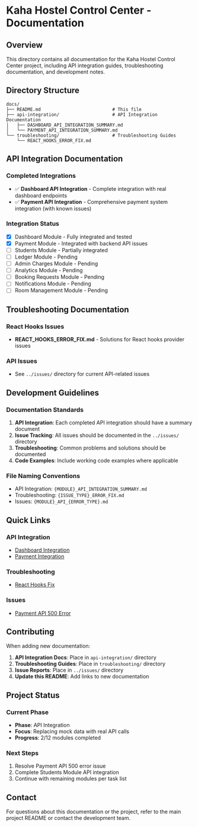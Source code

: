 # Kaha Hostel Control Center - Documentation

## Overview
This directory contains all documentation for the Kaha Hostel Control Center project, including API integration guides, troubleshooting documentation, and development notes.

## Directory Structure

```
docs/
├── README.md                           # This file
├── api-integration/                    # API Integration Documentation
│   ├── DASHBOARD_API_INTEGRATION_SUMMARY.md
│   └── PAYMENT_API_INTEGRATION_SUMMARY.md
└── troubleshooting/                    # Troubleshooting Guides
    └── REACT_HOOKS_ERROR_FIX.md
```

## API Integration Documentation

### Completed Integrations
- ✅ **Dashboard API Integration** - Complete integration with real dashboard endpoints
- ✅ **Payment API Integration** - Comprehensive payment system integration (with known issues)

### Integration Status
- [x] Dashboard Module - Fully integrated and tested
- [x] Payment Module - Integrated with backend API issues
- [ ] Students Module - Partially integrated
- [ ] Ledger Module - Pending
- [ ] Admin Charges Module - Pending
- [ ] Analytics Module - Pending
- [ ] Booking Requests Module - Pending
- [ ] Notifications Module - Pending
- [ ] Room Management Module - Pending

## Troubleshooting Documentation

### React Hooks Issues
- **REACT_HOOKS_ERROR_FIX.md** - Solutions for React hooks provider issues

### API Issues
- See `../issues/` directory for current API-related issues

## Development Guidelines

### Documentation Standards
1. **API Integration**: Each completed API integration should have a summary document
2. **Issue Tracking**: All issues should be documented in the `../issues/` directory
3. **Troubleshooting**: Common problems and solutions should be documented
4. **Code Examples**: Include working code examples where applicable

### File Naming Conventions
- API Integration: `{MODULE}_API_INTEGRATION_SUMMARY.md`
- Troubleshooting: `{ISSUE_TYPE}_ERROR_FIX.md`
- Issues: `{MODULE}_API_{ERROR_TYPE}.md`

## Quick Links

### API Integration
- [Dashboard Integration](./api-integration/DASHBOARD_API_INTEGRATION_SUMMARY.md)
- [Payment Integration](./api-integration/PAYMENT_API_INTEGRATION_SUMMARY.md)

### Troubleshooting
- [React Hooks Fix](./troubleshooting/REACT_HOOKS_ERROR_FIX.md)

### Issues
- [Payment API 500 Error](../issues/PAYMENT_API_500_ERROR.md)

## Contributing

When adding new documentation:

1. **API Integration Docs**: Place in `api-integration/` directory
2. **Troubleshooting Guides**: Place in `troubleshooting/` directory
3. **Issue Reports**: Place in `../issues/` directory
4. **Update this README**: Add links to new documentation

## Project Status

### Current Phase
- **Phase**: API Integration
- **Focus**: Replacing mock data with real API calls
- **Progress**: 2/12 modules completed

### Next Steps
1. Resolve Payment API 500 error issue
2. Complete Students Module API integration
3. Continue with remaining modules per task list

## Contact
For questions about this documentation or the project, refer to the main project README or contact the development team.
